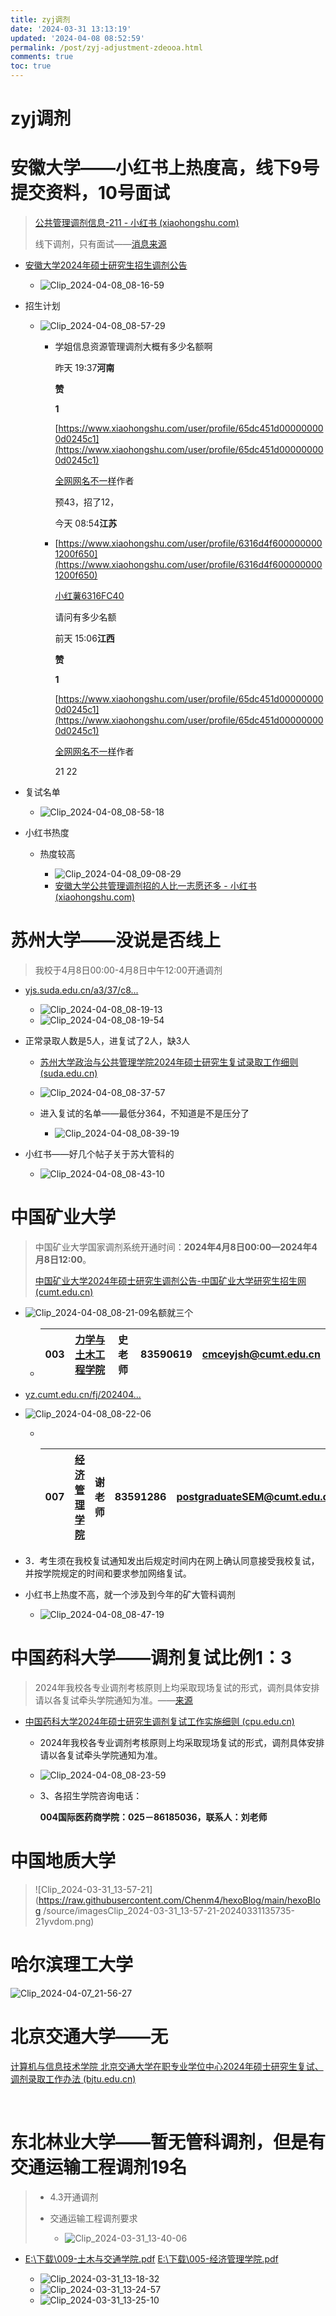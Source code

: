 ```yaml
---
title: zyj调剂
date: '2024-03-31 13:13:19'
updated: '2024-04-08 08:52:59'
permalink: /post/zyj-adjustment-zdeooa.html
comments: true
toc: true
---
```


# zyj调剂

# 安徽大学——小红书上热度高，线下9号提交资料，10号面试

> [公共管理调剂信息-211 - 小红书 (xiaohongshu.com)](https://www.xiaohongshu.com/explore/660826ce000000001b00afda)
>
> 线下调剂，只有面试——[消息来源](https://man.ahu.edu.cn/2024/0407/c13740a332949/page.htm)

* [安徽大学2024年硕士研究生招生调剂公告](https://graschool.ahu.edu.cn/2024/0404/c9537a332847/page.htm)

  * ​![Clip_2024-04-08_08-16-59](http://127.0.0.1:6806/assets/Clip_2024-04-08_08-16-59-20240408081701-263sjq9.png)​
* 招生计划

  * ​![Clip_2024-04-08_08-57-29](http://127.0.0.1:6806/assets/Clip_2024-04-08_08-57-29-20240408085736-fikdlxu.png)​

    * 学姐信息资源管理调剂大概有多少名额啊

      昨天 19:37<span style="font-weight: bold;" class="bold">河南</span>

      <span style="font-weight: bold;" class="bold">赞</span>

      <span style="font-weight: bold;" class="bold">1</span>

      [https://www.xiaohongshu.com/user/profile/65dc451d000000000d0245c1](https://www.xiaohongshu.com/user/profile/65dc451d000000000d0245c1)

      [全网网名不一样](https://www.xiaohongshu.com/user/profile/65dc451d000000000d0245c1)作者

      预43，招了12，

      今天 08:54<span style="font-weight: bold;" class="bold">江苏</span>
    * [https://www.xiaohongshu.com/user/profile/6316d4f6000000001200f650](https://www.xiaohongshu.com/user/profile/6316d4f6000000001200f650)

      [小红薯6316FC40](https://www.xiaohongshu.com/user/profile/6316d4f6000000001200f650)

      请问有多少名额

      前天 15:06<span style="font-weight: bold;" class="bold">江西</span>

      <span style="font-weight: bold;" class="bold">赞</span>

      <span style="font-weight: bold;" class="bold">1</span>

      [https://www.xiaohongshu.com/user/profile/65dc451d000000000d0245c1](https://www.xiaohongshu.com/user/profile/65dc451d000000000d0245c1)

      [全网网名不一样](https://www.xiaohongshu.com/user/profile/65dc451d000000000d0245c1)作者

      21 22
* 复试名单

  * ​![Clip_2024-04-08_08-58-18](http://127.0.0.1:6806/assets/Clip_2024-04-08_08-58-18-20240408085824-w1oyvdh.png)​
* 小红书热度

  * 热度较高

    * ​![Clip_2024-04-08_09-08-29](http://127.0.0.1:6806/assets/Clip_2024-04-08_09-08-29-20240408090843-iroetr0.png)​
    * [安徽大学公共管理调剂招的人比一志愿还多 - 小红书 (xiaohongshu.com)](https://www.xiaohongshu.com/explore/66060967000000001203e640)

# 苏州大学——没说是否线上

> 我校于4月8日00:00-4月8日中午12:00开通调剂

* [yjs.suda.edu.cn/a3/37/c8...](https://yjs.suda.edu.cn/a3/37/c8386a566071/page.htm)

  * ​![Clip_2024-04-08_08-19-13](http://127.0.0.1:6806/assets/Clip_2024-04-08_08-19-13-20240408081916-r409tx2.png)​
  * ​![Clip_2024-04-08_08-19-54](http://127.0.0.1:6806/assets/Clip_2024-04-08_08-19-54-20240408081955-hmsmmxo.png)​
* 正常录取人数是5人，进复试了2人，缺3人

  * [苏州大学政治与公共管理学院2024年硕士研究生复试录取工作细则 (suda.edu.cn)](https://pac.suda.edu.cn/9b/74/c3097a564084/page.htm)
  * ​![Clip_2024-04-08_08-37-57](http://127.0.0.1:6806/assets/Clip_2024-04-08_08-37-57-20240408083805-i11afxd.png)​
  * 进入复试的名单——最低分364，不知道是不是压分了

    * ​![Clip_2024-04-08_08-39-19](http://127.0.0.1:6806/assets/Clip_2024-04-08_08-39-19-20240408083923-oxdt5aj.png)​
* 小红书——好几个帖子关于苏大管科的

  * ​![Clip_2024-04-08_08-43-10](http://127.0.0.1:6806/assets/Clip_2024-04-08_08-43-10-20240408084323-lvocqep.png)​

# 中国矿业大学

> 中国矿业大学国家调剂系统开通时间：<span style="font-weight: bold;" class="bold">2024年4月8日00:00—2024年4月8日12:00</span>。
>
> [中国矿业大学2024年硕士研究生调剂公告-中国矿业大学研究生招生网 (cumt.edu.cn)](https://yz.cumt.edu.cn/info/1004/2028.htm)

* ​![Clip_2024-04-08_08-21-09](http://127.0.0.1:6806/assets/Clip_2024-04-08_08-21-09-20240408082129-afjotkn.png)名额就三个

  * |003|[力学与土木工程学院](http://cace.cumt.edu.cn/)|史老师|83590619|[cmceyjsh@cumt.edu.cn](mailto:cmceyjsh@cumt.edu.cn)|
    | :---: | :-: | :------: | :--------: | :-: |
* [yz.cumt.edu.cn/fj/202404...](https://yz.cumt.edu.cn/fj/2024040200001.pdf)
* ​![Clip_2024-04-08_08-22-06](http://127.0.0.1:6806/assets/Clip_2024-04-08_08-22-06-20240408082209-x4me68m.png)

  * ​

    |007|[经济管理学院](http://sm.cumt.edu.cn/)|谢老师|83591286|[postgraduateSEM@cumt.edu.cn](mailto:postgraduateSEM@cumt.edu.cn)|
    | :---: | :-: | :------: | :--------: | :-: |
* 3．考生须在我校复试通知发出后规定时间内在网上确认同意接受我校复试，并按学院规定的时间和要求参加网络复试。
* 小红书上热度不高，就一个涉及到今年的矿大管科调剂

  * ​![Clip_2024-04-08_08-47-19](http://127.0.0.1:6806/assets/Clip_2024-04-08_08-47-19-20240408084943-19hdnuz.png)​

# 中国药科大学——调剂复试比例1：3

> 2024年我校各专业调剂考核原则上均采取现场复试的形式，调剂具体安排请以各复试牵头学院通知为准。——[来源](https://yjszs.cpu.edu.cn/0d/0c/c10878a199948/pagem.htm)

* [中国药科大学2024年硕士研究生调剂复试工作实施细则 (cpu.edu.cn)](https://yjszs.cpu.edu.cn/0d/0c/c10878a199948/pagem.htm)

  * 2024年我校各专业调剂考核原则上均采取现场复试的形式，调剂具体安排请以各复试牵头学院通知为准。
  * ​![Clip_2024-04-08_08-23-59](http://127.0.0.1:6806/assets/Clip_2024-04-08_08-23-59-20240408082419-2idz0bk.png)
  * ​3、各招生学院咨询电话：

    <span style="font-weight: bold;" class="bold">004国际医药商学院：025－86185036，联系人：刘老师</span>

# 中国地质大学

> ​![Clip_2024-03-31_13-57-21](https://raw.githubusercontent.com/Chenm4/hexoBlog/main/hexoBlog /source/imagesClip_2024-03-31_13-57-21-20240331135735-21yvdom.png)​

# 哈尔滨理工大学

​![Clip_2024-04-07_21-56-27](http://127.0.0.1:6806/assets/Clip_2024-04-07_21-56-27-20240407215628-1w82q5x.png)​

# 北京交通大学——无

[计算机与信息技术学院 北京交通大学在职专业学位中心2024年硕士研究生复试、调剂录取工作办法 (bjtu.edu.cn)](https://scit.bjtu.edu.cn/cms/item/5355.html)

‍

# 东北林业大学——暂无管科调剂，但是有交通运输工程调剂19名

> * 4.3开通调剂
> * 交通运输工程调剂要求
>
>   * ​![Clip_2024-03-31_13-40-06](http://127.0.0.1:6806/assets/Clip_2024-03-31_13-40-06-20240331134008-z630r94.png)​

* [E:\下载\009-土木与交通学院.pdf](file:///E:/%E4%B8%8B%E8%BD%BD/009-%E5%9C%9F%E6%9C%A8%E4%B8%8E%E4%BA%A4%E9%80%9A%E5%AD%A6%E9%99%A2.pdf)   [E:\下载\005-经济管理学院.pdf](E:\下载\005-经济管理学院.pdf)​[]()

  * ![Clip_2024-03-31_13-18-32](http://127.0.0.1:6806/assets/Clip_2024-03-31_13-18-32-20240331131848-x5xpzxn.png)​
  * ​![Clip_2024-03-31_13-24-57](http://127.0.0.1:6806/assets/Clip_2024-03-31_13-24-57-20240331132503-iue4p43.png)​
  * ​![Clip_2024-03-31_13-25-10](http://127.0.0.1:6806/assets/Clip_2024-03-31_13-25-10-20240331132513-8sn4daz.png)​
